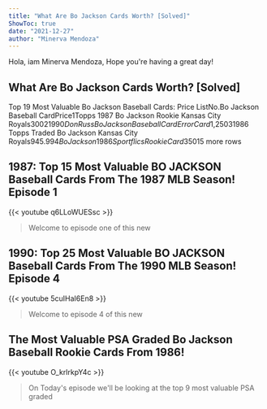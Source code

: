 ```yaml
---
title: "What Are Bo Jackson Cards Worth? [Solved]"
ShowToc: true 
date: "2021-12-27"
author: "Minerva Mendoza" 
---
```


Hola, iam Minerva Mendoza, Hope you're having a great day!
## What Are Bo Jackson Cards Worth? [Solved]
Top 19 Most Valuable Bo Jackson Baseball Cards: Price ListNo.Bo Jackson Baseball CardPrice1Topps 1987 Bo Jackson Rookie Kansas City Royals$30021990 Don Russ Bo Jackson Baseball Card Error Card$1,25031986 Topps Traded Bo Jackson Kansas City Royals$945.994Bo Jackson 1986 Sportflics Rookie Card$35015 more rows

## 1987: Top 15 Most Valuable BO JACKSON Baseball Cards From The 1987 MLB Season! Episode 1
{{< youtube q6LLoWUESsc >}}
>Welcome to episode one of this new 

## 1990: Top 25 Most Valuable BO JACKSON Baseball Cards From The 1990 MLB Season! Episode 4
{{< youtube 5cuIHaI6En8 >}}
>Welcome to episode 4 of this new 

## The Most Valuable PSA Graded Bo Jackson Baseball Rookie Cards From 1986!
{{< youtube O_krIrkpY4c >}}
>On Today's episode we'll be looking at the top 9 most valuable PSA graded 

